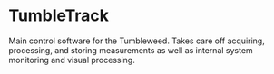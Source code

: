# TumbleTrack
Main control software for the Tumbleweed. Takes care off acquiring, processing, and storing measurements as well as internal system monitoring and visual processing.
